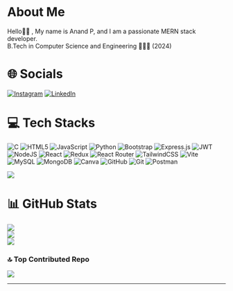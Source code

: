 # About Me
Hello🙋‍♂️ , My name is Anand P, and I am a passionate MERN stack developer.<br>B.Tech in Computer Science and Engineering 👨🏻‍💻 (2024)


# 🌐 Socials
[![Instagram](https://img.shields.io/badge/Instagram-%23E4405F.svg?logo=Instagram&logoColor=white)](https://instagram.com/anandp__) [![LinkedIn](https://img.shields.io/badge/LinkedIn-%230077B5.svg?logo=linkedin&logoColor=white)](https://linkedin.com/in/anand-p-18894a219/) 

# 💻 Tech Stacks
![C](https://img.shields.io/badge/c-%2300599C.svg?style=flat&logo=c&logoColor=white) ![HTML5](https://img.shields.io/badge/html5-%23E34F26.svg?style=flat&logo=html5&logoColor=white) ![JavaScript](https://img.shields.io/badge/javascript-%23323330.svg?style=flat&logo=javascript&logoColor=%23F7DF1E) ![Python](https://img.shields.io/badge/python-3670A0?style=flat&logo=python&logoColor=ffdd54) ![Bootstrap](https://img.shields.io/badge/bootstrap-%238511FA.svg?style=flat&logo=bootstrap&logoColor=white) ![Express.js](https://img.shields.io/badge/express.js-%23404d59.svg?style=flat&logo=express&logoColor=%2361DAFB) ![JWT](https://img.shields.io/badge/JWT-black?style=flat&logo=JSON%20web%20tokens) ![NodeJS](https://img.shields.io/badge/node.js-6DA55F?style=flat&logo=node.js&logoColor=white) ![React](https://img.shields.io/badge/react-%2320232a.svg?style=flat&logo=react&logoColor=%2361DAFB) ![Redux](https://img.shields.io/badge/redux-%23593d88.svg?style=flat&logo=redux&logoColor=white) ![React Router](https://img.shields.io/badge/React_Router-CA4245?style=flat&logo=react-router&logoColor=white) ![TailwindCSS](https://img.shields.io/badge/tailwindcss-%2338B2AC.svg?style=flat&logo=tailwind-css&logoColor=white) ![Vite](https://img.shields.io/badge/vite-%23646CFF.svg?style=flat&logo=vite&logoColor=white) ![MySQL](https://img.shields.io/badge/mysql-4479A1.svg?style=flat&logo=mysql&logoColor=white) ![MongoDB](https://img.shields.io/badge/MongoDB-%234ea94b.svg?style=flat&logo=mongodb&logoColor=white) ![Canva](https://img.shields.io/badge/Canva-%2300C4CC.svg?style=flat&logo=Canva&logoColor=white) ![GitHub](https://img.shields.io/badge/github-%23121011.svg?style=flat&logo=github&logoColor=white) ![Git](https://img.shields.io/badge/git-%23F05033.svg?style=flat&logo=git&logoColor=white) ![Postman](https://img.shields.io/badge/Postman-FF6C37?style=flat&logo=postman&logoColor=white)

[![](https://visitcount.itsvg.in/api?id=anandp2002&icon=5&color=3)](https://visitcount.itsvg.in)

# 📊 GitHub Stats
![](https://github-readme-stats.vercel.app/api?username=anandp2002&theme=dark&hide_border=false&include_all_commits=true&count_private=true)<br/>
![](https://github-readme-streak-stats.herokuapp.com/?user=anandp2002&theme=dark&hide_border=false)<br/>
![](https://github-readme-stats.vercel.app/api/top-langs/?username=anandp2002&theme=dark&hide_border=false&include_all_commits=true&count_private=true&layout=compact)

### 🔝 Top Contributed Repo
![](https://github-contributor-stats.vercel.app/api?username=anandp2002&limit=5&theme=dark&combine_all_yearly_contributions=true)

---

<!-- Proudly created with GPRM ( https://gprm.itsvg.in ) -->
